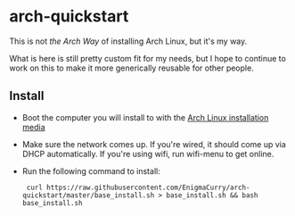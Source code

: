 # arch-quickstart

This is not *the Arch Way* of installing Arch Linux, but it's my way.

What is here is still pretty custom fit for my needs, but I hope to continue to work on this to make it more generically reusable for other people.

## Install

 * Boot the computer you will install to with the [Arch Linux installation media](https://www.archlinux.org/download/)
 * Make sure the network comes up. If you're wired, it should come up via DHCP automatically. If you're using wifi, run wifi-menu to get online.
 * Run the following command to install:
 
        curl https://raw.githubusercontent.com/EnigmaCurry/arch-quickstart/master/base_install.sh > base_install.sh && bash base_install.sh
